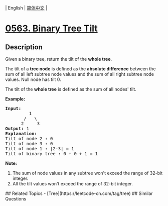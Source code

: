 
| English | [简体中文](README.md) |
# [0563. Binary Tree Tilt](https://leetcode-cn.com/problems/binary-tree-tilt/)
## Description
<p>Given a binary tree, return the tilt of the <b>whole tree</b>.</p>

<p>The tilt of a <b>tree node</b> is defined as the <b>absolute difference</b> between the sum of all left subtree node values and the sum of all right subtree node values. Null node has tilt 0.</p>

<p>The tilt of the <b>whole tree</b> is defined as the sum of all nodes' tilt.</p>

<p><b>Example:</b><br />
<pre>
<b>Input:</b> 
         1
       /   \
      2     3
<b>Output:</b> 1
<b>Explanation:</b> 
Tilt of node 2 : 0
Tilt of node 3 : 0
Tilt of node 1 : |2-3| = 1
Tilt of binary tree : 0 + 0 + 1 = 1
</pre>
</p>

<p><b>Note:</b>
<ol>
<li>The sum of node values in any subtree won't exceed the range of 32-bit integer. </li>
<li>All the tilt values won't exceed the range of 32-bit integer.</li>
</ol>
</p>
## Related Topics
- [Tree](https://leetcode-cn.com/tag/tree)
## Similar Questions

